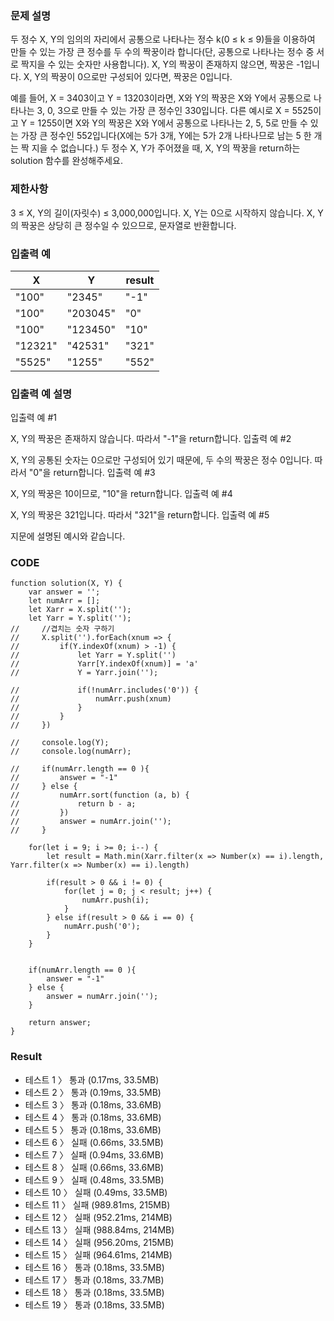 ### 문제 설명
두 정수 X, Y의 임의의 자리에서 공통으로 나타나는 정수 k(0 ≤ k ≤ 9)들을 이용하여 만들 수 있는 가장 큰 정수를 두 수의 짝꿍이라 합니다(단, 공통으로 나타나는 정수 중 서로 짝지을 수 있는 숫자만 사용합니다). X, Y의 짝꿍이 존재하지 않으면, 짝꿍은 -1입니다. X, Y의 짝꿍이 0으로만 구성되어 있다면, 짝꿍은 0입니다.

예를 들어, X = 3403이고 Y = 13203이라면, X와 Y의 짝꿍은 X와 Y에서 공통으로 나타나는 3, 0, 3으로 만들 수 있는 가장 큰 정수인 330입니다. 다른 예시로 X = 5525이고 Y = 1255이면 X와 Y의 짝꿍은 X와 Y에서 공통으로 나타나는 2, 5, 5로 만들 수 있는 가장 큰 정수인 552입니다(X에는 5가 3개, Y에는 5가 2개 나타나므로 남는 5 한 개는 짝 지을 수 없습니다.)
두 정수 X, Y가 주어졌을 때, X, Y의 짝꿍을 return하는 solution 함수를 완성해주세요.

### 제한사항
3 ≤ X, Y의 길이(자릿수) ≤ 3,000,000입니다.
X, Y는 0으로 시작하지 않습니다.
X, Y의 짝꿍은 상당히 큰 정수일 수 있으므로, 문자열로 반환합니다.

### 입출력 예
| X	| Y | result |
| ------- | ------ |------- |
| "100" | "2345" |	"-1" |
| "100" | "203045" |	"0" |
| "100" | "123450" |	"10" |
| "12321" | "42531" |	"321" |
| "5525" | "1255" |	"552" |

### 입출력 예 설명
입출력 예 #1

X, Y의 짝꿍은 존재하지 않습니다. 따라서 "-1"을 return합니다.
입출력 예 #2

X, Y의 공통된 숫자는 0으로만 구성되어 있기 때문에, 두 수의 짝꿍은 정수 0입니다. 따라서 "0"을 return합니다.
입출력 예 #3

X, Y의 짝꿍은 10이므로, "10"을 return합니다.
입출력 예 #4

X, Y의 짝꿍은 321입니다. 따라서 "321"을 return합니다.
입출력 예 #5

지문에 설명된 예시와 같습니다.

### CODE
~~~
function solution(X, Y) {
    var answer = '';
    let numArr = [];
    let Xarr = X.split('');
    let Yarr = Y.split('');
//     //겹치는 숫자 구하기
//     X.split('').forEach(xnum => {
//         if(Y.indexOf(xnum) > -1) {
//             let Yarr = Y.split('')
//             Yarr[Y.indexOf(xnum)] = 'a'
//             Y = Yarr.join('');
            
//             if(!numArr.includes('0')) {
//                 numArr.push(xnum)            
//             }
//         }
//     })
    
//     console.log(Y);
//     console.log(numArr);
    
//     if(numArr.length == 0 ){
//         answer = "-1"
//     } else {
//         numArr.sort(function (a, b) {
//             return b - a;
//         })
//         answer = numArr.join('');
//     }
    
    for(let i = 9; i >= 0; i--) {
        let result = Math.min(Xarr.filter(x => Number(x) == i).length, Yarr.filter(x => Number(x) == i).length)
        
        if(result > 0 && i != 0) {
            for(let j = 0; j < result; j++) {
                numArr.push(i);            
            }    
        } else if(result > 0 && i == 0) {
            numArr.push('0');
        }
    }
    

    if(numArr.length == 0 ){
        answer = "-1"
    } else {
        answer = numArr.join('');
    }
    
    return answer;
}
~~~

### Result
- 테스트 1 〉	통과 (0.17ms, 33.5MB)
- 테스트 2 〉	통과 (0.19ms, 33.5MB)
- 테스트 3 〉	통과 (0.18ms, 33.6MB)
- 테스트 4 〉	통과 (0.18ms, 33.6MB)
- 테스트 5 〉	통과 (0.18ms, 33.6MB)
- 테스트 6 〉	실패 (0.66ms, 33.5MB)
- 테스트 7 〉	실패 (0.94ms, 33.6MB)
- 테스트 8 〉	실패 (0.66ms, 33.6MB)
- 테스트 9 〉	실패 (0.48ms, 33.5MB)
- 테스트 10 〉	실패 (0.49ms, 33.5MB)
- 테스트 11 〉	실패 (989.81ms, 215MB)
- 테스트 12 〉	실패 (952.21ms, 214MB)
- 테스트 13 〉	실패 (988.84ms, 214MB)
- 테스트 14 〉	실패 (956.20ms, 215MB)
- 테스트 15 〉	실패 (964.61ms, 214MB)
- 테스트 16 〉	통과 (0.18ms, 33.5MB)
- 테스트 17 〉	통과 (0.18ms, 33.7MB)
- 테스트 18 〉	통과 (0.18ms, 33.5MB)
- 테스트 19 〉	통과 (0.18ms, 33.5MB)
